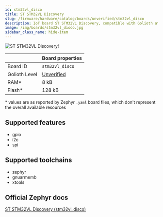 ```yaml
---
id: stm32vl_disco
title: ST STM32VL Discovery
slug: /firmware/hardware/catalog/boards/unverified/stm32vl_disco
description: IoT board ST STM32VL Discovery, compatible with Golioth at unverified level.
image: /img/boards/stm32vl_disco.jpg
sidebar_class_name: hide-item
---
```


[//]: # (This is an auto-generated file, do not edit! Changes to it will be lost upon re-generation)

![ST STM32VL Discovery!](/img/boards/stm32vl_disco.jpg "ST STM32VL Discovery")

|                | Board properties     |
| -------------  | -------------------- |
| Board ID       | `stm32vl_disco` |
| Golioth Level  | [Unverified](/firmware/hardware#unverified-boards) |
| RAM*           | 8 kB |
| Flash*         | 128 kB |

\* values are as reported by Zephyr `.yaml` board files, which don't represent the overall available resources



## Supported features

* gpio
* i2c
* spi

## Supported toolchains

* zephyr
* gnuarmemb
* xtools

## Official Zephyr docs

[ST STM32VL Discovery (stm32vl_disco)](https://docs.zephyrproject.org/latest/boards/st/stm32vl_disco/doc/index.html)
